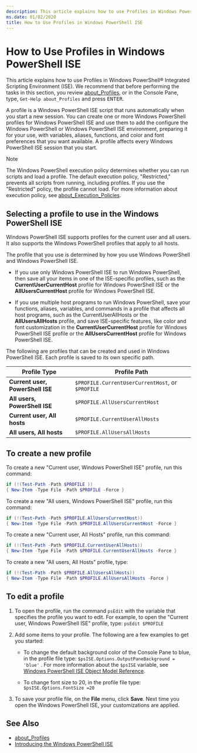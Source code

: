 ```yaml
---
description: This article explains how to use Profiles in Windows PowerShell ISE.
ms.date: 01/02/2020
title: How to Use Profiles in Windows PowerShell ISE
---
```


# How to Use Profiles in Windows PowerShell ISE

This article explains how to use Profiles in Windows PowerShell&reg; Integrated Scripting Environment
(ISE). We recommend that before performing the tasks in this section, you review
[about_Profiles](/powershell/module/microsoft.powershell.core/about/about_profiles), or in the
Console Pane, type, `Get-Help about_Profiles` and press <kbd>ENTER</kbd>.

A profile is a Windows PowerShell ISE script that runs automatically when you start a new session.
You can create one or more Windows PowerShell profiles for Windows PowerShell ISE and use them to
add the configure the Windows PowerShell or Windows PowerShell ISE environment, preparing it for
your use, with variables, aliases, functions, and color and font preferences that you want
available. A profile affects every Windows PowerShell ISE session that you start.

> [!NOTE]
> The Windows PowerShell execution policy determines whether you can run scripts and load a profile.
> The default execution policy, "Restricted," prevents all scripts from running, including profiles.
> If you use the "Restricted" policy, the profile cannot load. For more information about execution
> policy, see [about_Execution_Policies](/powershell/module/microsoft.powershell.core/about/about_execution_policies).

## Selecting a profile to use in the Windows PowerShell ISE

Windows PowerShell ISE supports profiles for the current user and all users. It also supports the
Windows PowerShell profiles that apply to all hosts.

The profile that you use is determined by how you use Windows PowerShell and Windows PowerShell ISE.

- If you use only Windows PowerShell ISE to run Windows PowerShell, then save all your items in one
  of the ISE-specific profiles, such as the **CurrentUserCurrentHost** profile for Windows PowerShell
  ISE or the **AllUsersCurrentHost** profile for Windows PowerShell ISE.

- If you use multiple host programs to run Windows PowerShell, save your functions, aliases,
  variables, and commands in a profile that affects all host programs, such as the
  CurrentUserAllHosts or the **AllUsersAllHosts** profile, and save ISE-specific features, like color
  and font customization in the **CurrentUserCurrentHost** profile for Windows PowerShell ISE profile or
  the **AllUsersCurrentHost** profile for Windows PowerShell ISE.

The following are profiles that can be created and used in Windows PowerShell ISE. Each profile is
saved to its own specific path.

|           Profile Type           |                   Profile Path                   |
| -------------------------------- | ------------------------------------------------ |
| **Current user, PowerShell ISE** | `$PROFILE.CurrentUserCurrentHost`, or `$PROFILE` |
| **All users, PowerShell ISE**    | `$PROFILE.AllUsersCurrentHost`                   |
| **Current user, All hosts**      | `$PROFILE.CurrentUserAllHosts`                   |
| **All users, All hosts**         | `$PROFILE.AllUsersAllHosts`                      |

## To create a new profile

To create a new "Current user, Windows PowerShell ISE" profile, run this command:

```powershell
if (!(Test-Path -Path $PROFILE ))
{ New-Item -Type File -Path $PROFILE -Force }
```

To create a new "All users, Windows PowerShell ISE" profile, run this command:

```powershell
if (!(Test-Path -Path $PROFILE.AllUsersCurrentHost))
{ New-Item -Type File -Path $PROFILE.AllUsersCurrentHost -Force }
```

To create a new "Current user, All Hosts" profile, run this command:

```powershell
if (!(Test-Path -Path $PROFILE.CurrentUserAllHosts))
{ New-Item -Type File -Path $PROFILE.CurrentUserAllHosts -Force }
```

To create a new "All users, All Hosts" profile, type:

```powershell
if (!(Test-Path -Path $PROFILE.AllUsersAllHosts))
{ New-Item -Type File -Path $PROFILE.AllUsersAllHosts -Force }
```

## To edit a profile

1. To open the profile, run the command `psEdit` with the variable that specifies the profile you want
   to edit. For example, to open the "Current user, Windows PowerShell ISE" profile, type:
   `psEdit $PROFILE`

2. Add some items to your profile. The following are a few examples to get you started:

   - To change the default background color of the Console Pane to blue, in the profile file type:
     `$psISE.Options.OutputPaneBackground = 'blue'` . For more information about the `$psISE`
     variable, see [Windows PowerShell ISE Object Model Reference](object-model/The-ISE-Object-Model-Hierarchy.md).

   - To change font size to 20, in the profile file type: `$psISE.Options.FontSize =20`

3. To save your profile file, on the **File** menu, click **Save**. Next time you open the Windows
   PowerShell ISE, your customizations are applied.

## See Also

- [about_Profiles](/powershell/module/microsoft.powershell.core/about/about_profiles)
- [Introducing the Windows PowerShell ISE](Introducing-the-Windows-PowerShell-ISE.md)
